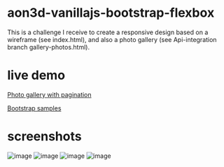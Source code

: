 # aon3d-vanillajs-bootstrap-flexbox

This is a challenge I receive to create a responsive design based on a wireframe (see index.html), and also a photo gallery (see Api-integration branch gallery-photos.html).

# live demo
<a href="https://clairedevillers.github.io/aon3d-vanillajs-bootstrap-flexbox/gallery-photos.html">Photo gallery with pagination</a>

<a href="https://clairedevillers.github.io/aon3d-vanillajs-bootstrap-flexbox/">Bootstrap samples</a>

# screenshots

![image](https://user-images.githubusercontent.com/69227766/117607710-93b83d80-b12a-11eb-8b7f-9636fa328d0c.png)
![image](https://user-images.githubusercontent.com/69227766/117607743-a5014a00-b12a-11eb-89c8-a873c174c45f.png)
![image](https://user-images.githubusercontent.com/69227766/117607754-a9c5fe00-b12a-11eb-86a1-5468adb35a22.png)
![image](https://user-images.githubusercontent.com/69227766/117607769-af234880-b12a-11eb-8673-e92dd5f2393a.png)

